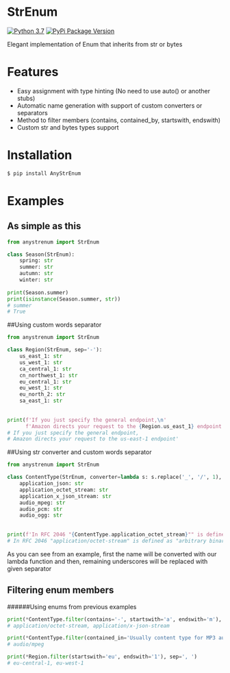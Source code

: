 # StrEnum
[![Python 3.7](https://img.shields.io/badge/Python%203.7-blue.svg)](https://python.org) 
[![PyPi Package Version](https://img.shields.io/pypi/v/AnyStrEnum.svg)](https://pypi.python.org/pypi/AnyStrEnum)

Elegant implementation of Enum that inherits from str or bytes
 
# Features
- Easy assignment with type hinting (No need to use auto() or another stubs)
- Automatic name generation with support of custom converters or separators
- Method to filter members (contains, contained_by, startswith, endswith)
- Custom str and bytes types support

# Installation
```bash
$ pip install AnyStrEnum
```

# Examples
## As simple as this
```python
from anystrenum import StrEnum

class Season(StrEnum):
    spring: str
    summer: str
    autumn: str
    winter: str
    
print(Season.summer)
print(isinstance(Season.summer, str))
# summer
# True
```

##Using custom words separator
```python
from anystrenum import StrEnum

class Region(StrEnum, sep='-'):
    us_east_1: str
    us_west_1: str
    ca_central_1: str
    cn_northwest_1: str
    eu_central_1: str
    eu_west_1: str
    eu_north_2: str
    sa_east_1: str
    
    
print(f'If you just specify the general endpoint,\n'
      f'Amazon directs your request to the {Region.us_east_1} endpoint')
# If you just specify the general endpoint, 
# Amazon directs your request to the us-east-1 endpoint'
```

##Using str converter and custom words separator
```python
from anystrenum import StrEnum

class ContentType(StrEnum, converter=lambda s: s.replace('_', '/', 1), sep='-'):
    application_json: str
    application_octet_stream: str
    application_x_json_stream: str
    audio_mpeg: str
    audio_pcm: str
    audio_ogg: str
    
    
print(f'In RFC 2046 "{ContentType.application_octet_stream}"" is defined as "arbitrary binary data"')
# In RFC 2046 "application/octet-stream" is defined as "arbitrary binary data"# 
```
As you can see from an example, first the name will be converted with our lambda function and then, 
remaining underscores will be replaced with given separator

## Filtering enum members
######Using enums from previous examples
```python
print(*ContentType.filter(contains='-', startswith='a', endswith='m'), sep=', ')
# application/octet-stream, application/x-json-stream

print(*ContentType.filter(contained_in='Usually content type for MP3 audio is audio/mpeg'))
# audio/mpeg

print(*Region.filter(startswith='eu', endswith='1'), sep=', ')
# eu-central-1, eu-west-1
```